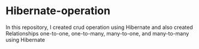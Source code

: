 # Hibernate-operation
In this repository, I created crud operation using Hibernate and also created Relationships one-to-one, one-to-many, many-to-one, and many-to-many using Hibernate 
